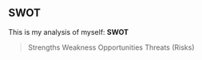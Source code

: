 ## SWOT

This is my analysis of myself: **SWOT**
> Strengths
> Weakness
> Opportunities
> Threats (Risks)
